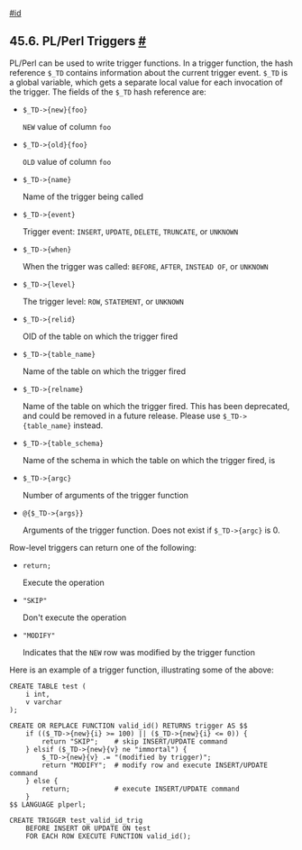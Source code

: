 [#id](#PLPERL-TRIGGERS)

## 45.6. PL/Perl Triggers [#](#PLPERL-TRIGGERS)

PL/Perl can be used to write trigger functions. In a trigger function, the hash reference `$_TD` contains information about the current trigger event. `$_TD` is a global variable, which gets a separate local value for each invocation of the trigger. The fields of the `$_TD` hash reference are:

* `$_TD->{new}{foo}`

  `NEW` value of column `foo`

* `$_TD->{old}{foo}`

  `OLD` value of column `foo`

* `$_TD->{name}`

  Name of the trigger being called

* `$_TD->{event}`

  Trigger event: `INSERT`, `UPDATE`, `DELETE`, `TRUNCATE`, or `UNKNOWN`

* `$_TD->{when}`

  When the trigger was called: `BEFORE`, `AFTER`, `INSTEAD OF`, or `UNKNOWN`

* `$_TD->{level}`

  The trigger level: `ROW`, `STATEMENT`, or `UNKNOWN`

* `$_TD->{relid}`

  OID of the table on which the trigger fired

* `$_TD->{table_name}`

  Name of the table on which the trigger fired

* `$_TD->{relname}`

  Name of the table on which the trigger fired. This has been deprecated, and could be removed in a future release. Please use `$_TD->{table_name}` instead.

* `$_TD->{table_schema}`

  Name of the schema in which the table on which the trigger fired, is

* `$_TD->{argc}`

  Number of arguments of the trigger function

* `@{$_TD->{args}}`

  Arguments of the trigger function. Does not exist if `$_TD->{argc}` is 0.

Row-level triggers can return one of the following:

* `return;`

  Execute the operation

* `"SKIP"`

  Don't execute the operation

* `"MODIFY"`

  Indicates that the `NEW` row was modified by the trigger function

Here is an example of a trigger function, illustrating some of the above:

```
CREATE TABLE test (
    i int,
    v varchar
);

CREATE OR REPLACE FUNCTION valid_id() RETURNS trigger AS $$
    if (($_TD->{new}{i} >= 100) || ($_TD->{new}{i} <= 0)) {
        return "SKIP";    # skip INSERT/UPDATE command
    } elsif ($_TD->{new}{v} ne "immortal") {
        $_TD->{new}{v} .= "(modified by trigger)";
        return "MODIFY";  # modify row and execute INSERT/UPDATE command
    } else {
        return;           # execute INSERT/UPDATE command
    }
$$ LANGUAGE plperl;

CREATE TRIGGER test_valid_id_trig
    BEFORE INSERT OR UPDATE ON test
    FOR EACH ROW EXECUTE FUNCTION valid_id();
```
